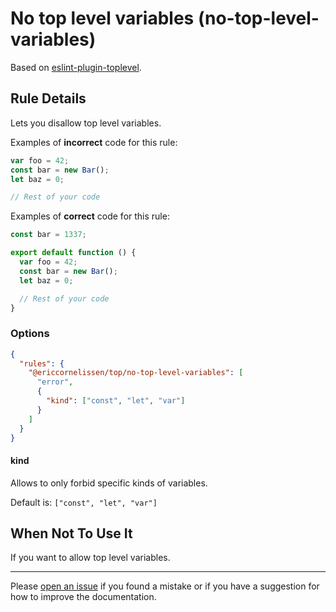 # No top level variables (no-top-level-variables)

Based on [eslint-plugin-toplevel].

## Rule Details

Lets you disallow top level variables.

Examples of **incorrect** code for this rule:

```js
var foo = 42;
const bar = new Bar();
let baz = 0;

// Rest of your code
```

Examples of **correct** code for this rule:

```js
const bar = 1337;

export default function () {
  var foo = 42;
  const bar = new Bar();
  let baz = 0;

  // Rest of your code
}
```

### Options

```json
{
  "rules": {
    "@ericcornelissen/top/no-top-level-variables": [
      "error",
      {
        "kind": ["const", "let", "var"]
      }
    ]
  }
}
```

#### kind

Allows to only forbid specific kinds of variables.

Default is: `["const", "let", "var"]`

## When Not To Use It

If you want to allow top level variables.

---

Please [open an issue] if you found a mistake or if you have a suggestion for
how to improve the documentation.

[eslint-plugin-toplevel]: https://github.com/HKalbasi/eslint-plugin-toplevel
[open an issue]: https://github.com/ericcornelissen/eslint-plugin-top/issues/new?labels=documentation&template=documentation.md
